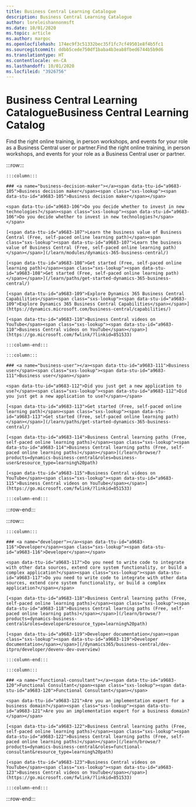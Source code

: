 ```yaml
---
title: Business Central Learning Catalogue
description: Business Central Learning Catalogue
author: loreleishannonmsft
ms.date: 10/01/2020
ms.topic: article
ms.author: margoc
ms.openlocfilehash: 174ec9f3c51332bec35f1fc7cf49501e8f4b5fc1
ms.sourcegitcommit: ddbb5cede750df1baba4b3eab8fbed6744b5b9d6
ms.translationtype: HT
ms.contentlocale: en-CA
ms.lasthandoff: 10/01/2020
ms.locfileid: "3926756"
---
```

# <a name="business-central-learning-catalog"></a><span data-ttu-id="a9683-103">Business Central Learning Catalogue</span><span class="sxs-lookup"><span data-stu-id="a9683-103">Business Central Learning Catalog</span></span>

<span data-ttu-id="a9683-104">Find the right online training, in person workshops, and events for your role as a Business Central user or partner.</span><span class="sxs-lookup"><span data-stu-id="a9683-104">Find the right online training, in person workshops, and events for your role as a Business Central user or partner.</span></span>

:::row:::

    :::column:::

    ### <a name="business-decision-maker"></a><span data-ttu-id="a9683-105">Business decision maker</span><span class="sxs-lookup"><span data-stu-id="a9683-105">Business decision maker</span></span>

    <span data-ttu-id="a9683-106">Do you decide whether to invest in new technologies?</span><span class="sxs-lookup"><span data-stu-id="a9683-106">Do you decide whether to invest in new technologies?</span></span> 

    [<span data-ttu-id="a9683-107">Learn the business value of Business Central (Free, self-paced online learning path)</span><span class="sxs-lookup"><span data-stu-id="a9683-107">Learn the business value of Business Central (Free, self-paced online learning path)</span></span>](/learn/modules/dynamics-365-business-central/)

    [<span data-ttu-id="a9683-108">Get started (Free, self-paced online learning path)</span><span class="sxs-lookup"><span data-stu-id="a9683-108">Get started (Free, self-paced online learning path)</span></span>](/learn/paths/get-started-dynamics-365-business-central/)

    [<span data-ttu-id="a9683-109">Explore Dynamics 365 Business Central Capabilities</span><span class="sxs-lookup"><span data-stu-id="a9683-109">Explore Dynamics 365 Business Central Capabilities</span></span>](https://dynamics.microsoft.com/business-central/capabilities/)

    [<span data-ttu-id="a9683-110">Business Central videos on YouTube</span><span class="sxs-lookup"><span data-stu-id="a9683-110">Business Central videos on YouTube</span></span>](https://go.microsoft.com/fwlink/?linkid=851533)

    :::column-end:::

    :::column:::

    ### <a name="business-user"></a><span data-ttu-id="a9683-111">Business user</span><span class="sxs-lookup"><span data-stu-id="a9683-111">Business user</span></span>

    <span data-ttu-id="a9683-112">Did you just get a new application to use?</span><span class="sxs-lookup"><span data-stu-id="a9683-112">Did you just get a new application to use?</span></span> 

    [<span data-ttu-id="a9683-113">Get started (Free, self-paced online learning path)</span><span class="sxs-lookup"><span data-stu-id="a9683-113">Get started (Free, self-paced online learning path)</span></span>](/learn/paths/get-started-dynamics-365-business-central/)

    [<span data-ttu-id="a9683-114">Business Central learning paths (Free, self-paced online learning paths)</span><span class="sxs-lookup"><span data-stu-id="a9683-114">Business Central learning paths (Free, self-paced online learning paths)</span></span>](/learn/browse/?products=dynamics-business-central&roles=business-user&resource_type=learning%20path)

    [<span data-ttu-id="a9683-115">Business Central videos on YouTube</span><span class="sxs-lookup"><span data-stu-id="a9683-115">Business Central videos on YouTube</span></span>](https://go.microsoft.com/fwlink/?linkid=851533)

    :::column-end:::

:::row-end:::

:::row:::

    :::column:::

    ### <a name="developer"></a><span data-ttu-id="a9683-116">Developer</span><span class="sxs-lookup"><span data-stu-id="a9683-116">Developer</span></span>

    <span data-ttu-id="a9683-117">Do you need to write code to integrate with other data sources, extend core system functionality, or build a complex application?</span><span class="sxs-lookup"><span data-stu-id="a9683-117">Do you need to write code to integrate with other data sources, extend core system functionality, or build a complex application?</span></span>

    [<span data-ttu-id="a9683-118">Business Central learning paths (Free, self-paced online learning paths)</span><span class="sxs-lookup"><span data-stu-id="a9683-118">Business Central learning paths (Free, self-paced online learning paths)</span></span>](/learn/browse/?products=dynamics-business-central&roles=developer&resource_type=learning%20path)

    [<span data-ttu-id="a9683-119">Developer documentation</span><span class="sxs-lookup"><span data-stu-id="a9683-119">Developer documentation</span></span>](/dynamics365/business-central/dev-itpro/developer/devenv-dev-overview)

    :::column-end:::

    :::column:::

    ### <a name="functional-consultant"></a><span data-ttu-id="a9683-120">Functional Consultant</span><span class="sxs-lookup"><span data-stu-id="a9683-120">Functional Consultant</span></span>
    
    <span data-ttu-id="a9683-121">Are you an implementation expert for a business domain?</span><span class="sxs-lookup"><span data-stu-id="a9683-121">Are you an implementation expert for a business domain?</span></span> 

    [<span data-ttu-id="a9683-122">Business Central learning paths (Free, self-paced online learning paths)</span><span class="sxs-lookup"><span data-stu-id="a9683-122">Business Central learning paths (Free, self-paced online learning paths)</span></span>](/learn/browse/?products=dynamics-business-central&roles=functional-consultant&resource_type=learning%20path)

    [<span data-ttu-id="a9683-123">Business Central videos on YouTube</span><span class="sxs-lookup"><span data-stu-id="a9683-123">Business Central videos on YouTube</span></span>](https://go.microsoft.com/fwlink/?linkid=851533)

    :::column-end:::

:::row-end:::
